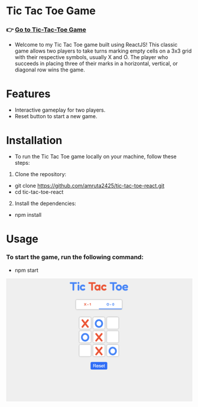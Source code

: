 # Tic Tac Toe Game
### 👉 [Go to Tic-Tac-Toe Game](https://tictac25.netlify.app/)

- Welcome to my Tic Tac Toe game built using ReactJS! This classic game allows two players to take turns marking empty cells on a 3x3 grid with their respective symbols, usually X and O. The player who succeeds in placing three of their marks in a horizontal, vertical, or diagonal row wins the game.

# Features

- Interactive gameplay for two players.
- Reset button to start a new game.


# Installation

- To run the Tic Tac Toe game locally on your machine, follow these steps:

1. Clone the repository:
  - git clone https://github.com/amruta2425/tic-tac-toe-react.git
  - cd tic-tac-toe-react

2. Install the dependencies:
  - npm install


# Usage
### To start the game, run the following command:

- npm start

![Landing Page](public/landingPage.png)


